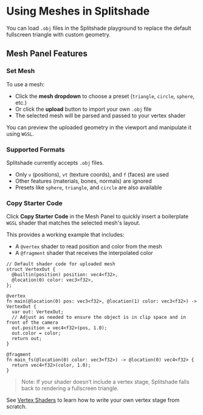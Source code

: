 # Using Meshes in Splitshade

You can load `.obj` files in the Splitshade playground to replace the default fullscreen triangle with custom geometry.

## Mesh Panel Features

### Set Mesh

To use a mesh:

- Click the **mesh dropdown** to choose a preset (`triangle`, `circle`, `sphere`, etc.)
- Or click the **upload** button to import your own `.obj` file
- The selected mesh will be parsed and passed to your vertex shader

You can preview the uploaded geometry in the viewport and manipulate it using `WGSL`.

### Supported Formats

Splitshade currently accepts `.obj` files.

- Only `v` (positions), `vt` (texture coords), and `f` (faces) are used
- Other features (materials, bones, normals) are ignored
- Presets like `sphere`, `triangle`, and `circle` are also available

### Copy Starter Code

Click **Copy Starter Code** in the Mesh Panel to quickly insert a boilerplate `WGSL` shader that matches the selected mesh's layout.

This provides a working example that includes:

- A `@vertex` shader to read position and color from the mesh
- A `@fragment` shader that receives the interpolated color

```wgsl
// Default shader code for uploaded mesh
struct VertexOut {
  @builtin(position) position: vec4<f32>,
  @location(0) color: vec3<f32>,
};

@vertex
fn main(@location(0) pos: vec3<f32>, @location(1) color: vec3<f32>) -> VertexOut {
  var out: VertexOut;
  // Adjust as needed to ensure the object is in clip space and in front of the camera
  out.position = vec4<f32>(pos, 1.0);
  out.color = color;
  return out;
}

@fragment
fn main_fs(@location(0) color: vec3<f32>) -> @location(0) vec4<f32> {
  return vec4<f32>(color, 1.0);
}
```

> Note: If your shader doesn’t include a vertex stage, Splitshade falls back to rendering a fullscreen triangle.

See [Vertex Shaders](../shaders/vertex.md) to learn how to write your own vertex stage from scratch.

